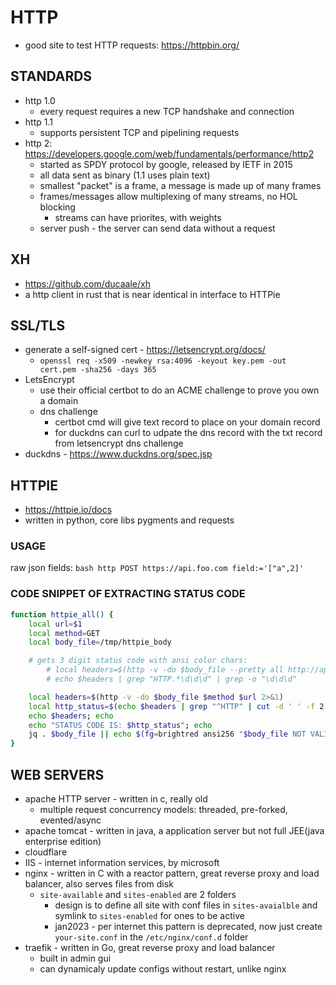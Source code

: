 # HTTP
- good site to test HTTP requests: https://httpbin.org/

## STANDARDS
- http 1.0
    - every request requires a new TCP handshake and connection
- http 1.1
    - supports persistent TCP and pipelining requests
- http 2: https://developers.google.com/web/fundamentals/performance/http2
    - started as SPDY protocol by google, released by IETF in 2015
    - all data sent as binary (1.1 uses plain text)
    - smallest "packet" is a frame, a message is made up of many frames
    - frames/messages allow multiplexing of many streams, no HOL blocking
        - streams can have priorites, with weights
    - server push - the server can send data without a request

## XH
- https://github.com/ducaale/xh
- a http client in rust that is near identical in interface to HTTPie

## SSL/TLS
- generate a self-signed cert - https://letsencrypt.org/docs/
    - `openssl req -x509 -newkey rsa:4096 -keyout key.pem -out cert.pem -sha256 -days 365`
- LetsEncrypt
    - use their official certbot to do an ACME challenge to prove you own a domain
    - dns challenge
        - certbot cmd will give text record to place on your domain record
        - for duckdns can curl to udpate the dns record with the txt record from letsencrypt dns challenge
- duckdns - https://www.duckdns.org/spec.jsp

## HTTPIE
- https://httpie.io/docs
- written in python, core libs pygments and requests
### USAGE
raw json fields:
    ```bash
    http POST https://api.foo.com field:='["a",2]'
    ```
### CODE SNIPPET OF EXTRACTING STATUS CODE
```sh
function httpie_all() {
    local url=$1
    local method=GET
    local body_file=/tmp/httpie_body

    # gets 3 digit status code with ansi color chars:
        # local headers=$(http -v -do $body_file --pretty all http://api.icndb.com/jokes/random 2>&1)
        # echo $headers | grep "HTTP.*\d\d\d" | grep -o "\d\d\d"

    local headers=$(http -v -do $body_file $method $url 2>&1)
    local http_status=$(echo $headers | grep "^HTTP" | cut -d ' ' -f 2)
    echo $headers; echo
    echo "STATUS CODE IS: $http_status"; echo
    jq . $body_file || echo $(fg=brightred ansi256 "$body_file NOT VALID JSON") && cat $body_file
}
```

## WEB SERVERS
- apache HTTP server - written in c, really old
    - multiple request concurrency models: threaded, pre-forked, evented/async
- apache tomcat - written in java, a application server but not full JEE(java enterprise edition)
- cloudflare
- IIS - internet information services, by microsoft
- nginx - written in C with a reactor pattern, great reverse proxy and load balancer, also serves files from disk
    - `site-available` and `sites-enabled` are 2 folders
        - design is to define all site with conf files in `sites-avaialble` and symlink to `sites-enabled` for ones to be active
        - jan2023 - per internet this pattern is deprecated, now just create `your-site.conf` in the `/etc/nginx/conf.d` folder
- traefik - written in Go, great reverse proxy and load balancer
    - built in admin gui
    - can dynamicaly update configs without restart, unlike nginx
